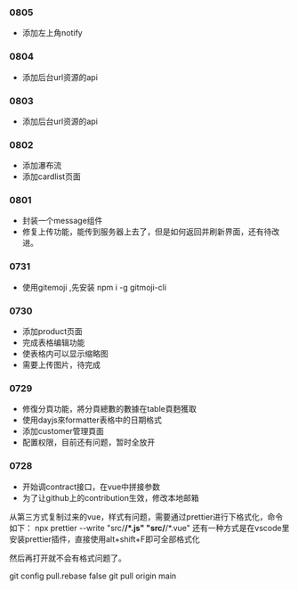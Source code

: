 ### 0805
- 添加左上角notify

### 0804
- 添加后台url资源的api

### 0803
- 添加后台url资源的api

### 0802
- 添加瀑布流
- 添加cardlist页面
### 0801
- 封装一个message组件
- 修复上传功能，能传到服务器上去了，但是如何返回并刷新界面，还有待改进。

### 0731
- 使用gitemoji ,先安装 npm i -g gitmoji-cli

### 0730
- 添加product页面
- 完成表格编辑功能
- 使表格内可以显示缩略图
- 需要上传图片，待完成
 
### 0729
- 修復分頁功能，將分頁總數的數據在table頁麪獲取
- 使用dayjs來formatter表格中的日期格式
- 添加customer管理頁面
- 配置权限，目前还有问题，暂时全放开



### 0728
- 开始调contract接口，在vue中拼接参数
- 为了让github上的contribution生效，修改本地邮箱

从第三方式复制过来的vue，样式有问题，需要通过prettier进行下格式化，命令如下：
npx prettier --write "src/**/*.js" "src/**/*.vue"
还有一种方式是在vscode里安装prettier插件，直接使用alt+shift+F即可全部格式化

然后再打开就不会有格式问题了。

git config pull.rebase false
git pull origin main

